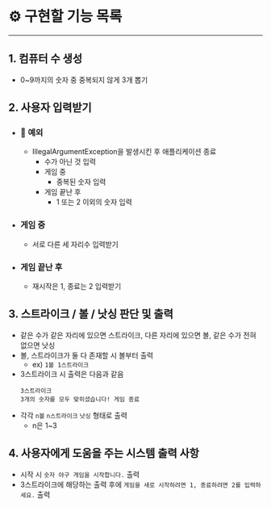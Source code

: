 # ⚙️ 구현할 기능 목록

---

## 1. 컴퓨터 수 생성
- 0~9까지의 숫자 중 중복되지 않게 3개 뽑기

## 2. 사용자 입력받기
- ### 🚧 예외
  - IllegalArgumentException을 발생시킨 후 애플리케이션 종료
    - 수가 아닌 것 입력
    - 게임 중
      - 중복된 숫자 입력
    - 게임 끝난 후
      - 1 또는 2 이외의 숫자 입력

- ### 게임 중
  - 서로 다른 세 자리수 입력받기

- ### 게임 끝난 후
  - 재시작은 1, 종료는 2 입력받기

##  3. 스트라이크 / 볼 / 낫싱 판단 및 출력
- 같은 수가 같은 자리에 있으면 스트라이크, 다른 자리에 있으면 볼, 같은 수가 전혀 없으면 낫싱
- 볼, 스트라이크가 둘 다 존재할 시 볼부터 출력
  - ex) `1볼 1스트라이크`
- 3스트라이크 시 출력은 다음과 같음
  ```
  3스트라이크
  3개의 숫자를 모두 맞히셨습니다! 게임 종료
  ```
- 각각 `n볼` `n스트라이크` `낫싱` 형태로 출력
  - n은 1~3
  
## 4. 사용자에게 도움을 주는 시스템 출력 사항
- 시작 시 `숫자 야구 게임을 시작합니다.` 출력
- 3스트라이크에 해당하는 출력 후에 `게임을 새로 시작하려면 1, 종료하려면 2를 입력하세요.` 출력

